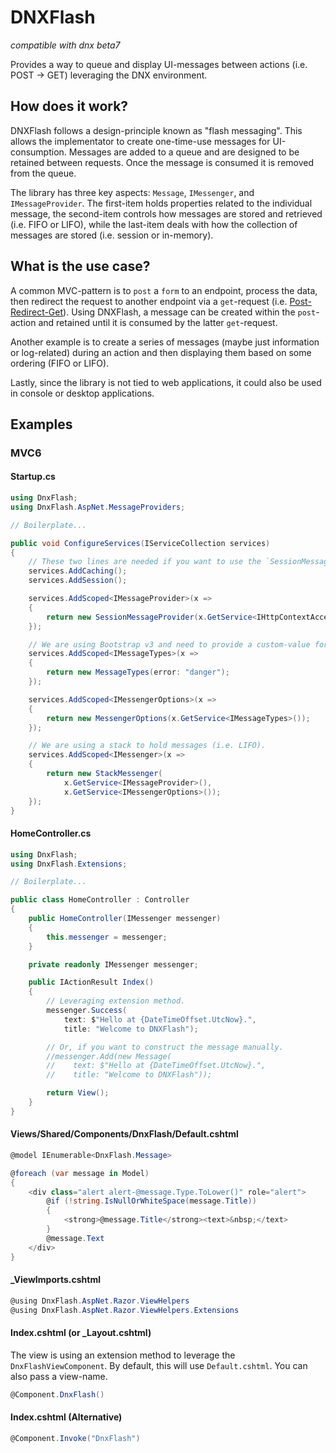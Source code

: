 # DNXFlash

*compatible with dnx beta7*

Provides a way to queue and display UI-messages between actions (i.e. POST -> GET) leveraging the DNX environment.

## How does it work?

DNXFlash follows a design-principle known as "flash messaging". This allows the implementator to create one-time-use messages for UI-consumption. Messages are added to a queue and are designed to be retained between requests. Once the message is consumed it is removed from the queue.

The library has three key aspects: `Message`, `IMessenger`, and `IMessageProvider`. The first-item holds properties related to the individual message, the second-item controls how messages are stored and retrieved (i.e. FIFO or LIFO), while the last-item deals with how the collection of messages are stored (i.e. session or in-memory).

## What is the use case?

A common MVC-pattern is to `post` a `form` to an endpoint, process the data, then redirect the request to another endpoint via a `get`-request (i.e. [Post-Redirect-Get](https://en.wikipedia.org/wiki/Post/Redirect/Get)). Using DNXFlash, a message can be created within the `post`-action and retained until it is consumed by the latter `get`-request.

Another example is to create a series of messages (maybe just information or log-related) during an action and then displaying them based on some ordering (FIFO or LIFO).

Lastly, since the library is not tied to web applications, it could also be used in console or desktop applications.

## Examples

### MVC6

#### Startup.cs

```csharp
using DnxFlash;
using DnxFlash.AspNet.MessageProviders;

// Boilerplate...

public void ConfigureServices(IServiceCollection services)
{
    // These two lines are needed if you want to use the `SessionMessageProvider`.
    services.AddCaching();
    services.AddSession();

    services.AddScoped<IMessageProvider>(x =>
    {
        return new SessionMessageProvider(x.GetService<IHttpContextAccessor>().HttpContext.Session);
    });

    // We are using Bootstrap v3 and need to provide a custom-value for the error message-type.
    services.AddScoped<IMessageTypes>(x =>
    {
        return new MessageTypes(error: "danger");
    });

    services.AddScoped<IMessengerOptions>(x =>
    {
        return new MessengerOptions(x.GetService<IMessageTypes>());
    });

    // We are using a stack to hold messages (i.e. LIFO).
    services.AddScoped<IMessenger>(x =>
    {
        return new StackMessenger(
            x.GetService<IMessageProvider>(),
            x.GetService<IMessengerOptions>());
    });
}
```

#### HomeController.cs

```csharp
using DnxFlash;
using DnxFlash.Extensions;

// Boilerplate...

public class HomeController : Controller
{
    public HomeController(IMessenger messenger)
    {
        this.messenger = messenger;
    }

    private readonly IMessenger messenger;

    public IActionResult Index()
    {
        // Leveraging extension method.
        messenger.Success(
            text: $"Hello at {DateTimeOffset.UtcNow}.",
            title: "Welcome to DNXFlash");

        // Or, if you want to construct the message manually.
        //messenger.Add(new Message(
        //    text: $"Hello at {DateTimeOffset.UtcNow}.",
        //    title: "Welcome to DNXFlash"));

        return View();
    }
}
```

#### Views/Shared/Components/DnxFlash/Default.cshtml

```csharp
@model IEnumerable<DnxFlash.Message>

@foreach (var message in Model)
{
    <div class="alert alert-@message.Type.ToLower()" role="alert">
        @if (!string.IsNullOrWhiteSpace(message.Title))
        {
            <strong>@message.Title</strong><text>&nbsp;</text>
        }
        @message.Text
    </div>
}
```

#### _ViewImports.cshtml

```csharp
@using DnxFlash.AspNet.Razor.ViewHelpers
@using DnxFlash.AspNet.Razor.ViewHelpers.Extensions
```

#### Index.cshtml (or _Layout.cshtml)

The view is using an extension method to leverage the `DnxFlashViewComponent`. By default, this will use `Default.cshtml`. You can also pass a view-name.

```csharp
@Component.DnxFlash()
```

#### Index.cshtml (Alternative)

```csharp
@Component.Invoke("DnxFlash")
```
